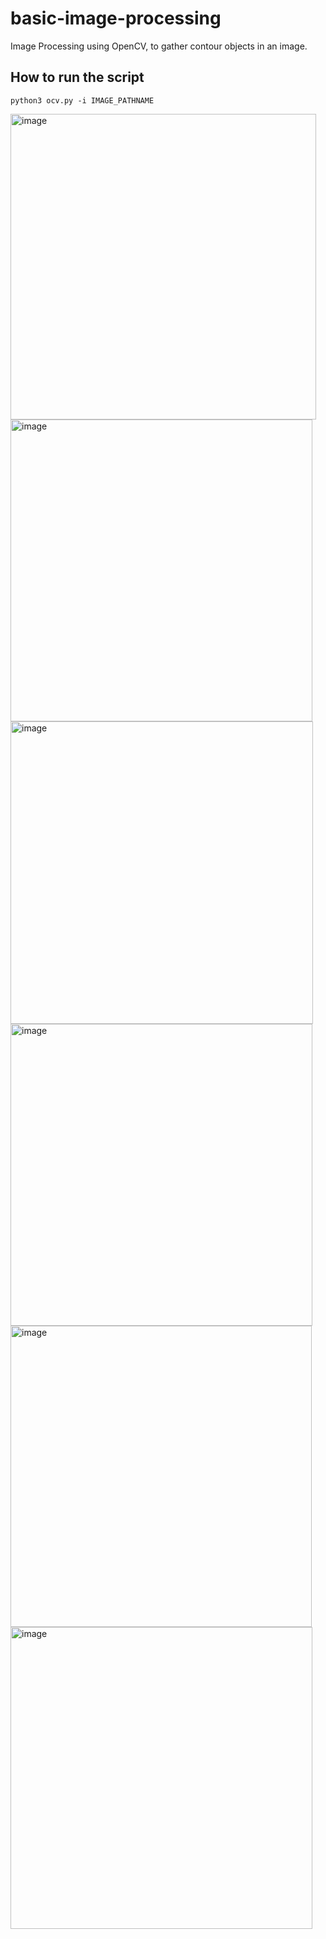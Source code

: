 # basic-image-processing

Image Processing using OpenCV, to gather contour objects in an image.

## How to run the script

`python3 ocv.py -i IMAGE_PATHNAME`

<img width="489" alt="image" src="https://user-images.githubusercontent.com/44601416/196370311-93062ebb-fa13-45c5-b539-e2128707fbac.png"><img width="483" alt="image" src="https://user-images.githubusercontent.com/44601416/196370360-f19ffc39-a0a9-41ee-a26c-c6f2cc712d88.png">
<img width="484" alt="image" src="https://user-images.githubusercontent.com/44601416/196370398-64afb0af-a4f2-4454-a017-b63aa788fd9c.png">
<img width="483" alt="image" src="https://user-images.githubusercontent.com/44601416/196370447-5c23b07d-ad36-4e57-b18d-0fe0e9e43c5f.png">
<img width="482" alt="image" src="https://user-images.githubusercontent.com/44601416/196370477-10f61069-a6a6-4d59-a917-94ae8f2541b7.png">
<img width="483" alt="image" src="https://user-images.githubusercontent.com/44601416/196370562-36b867c4-105f-4e6f-bab1-a3bf6afe7870.png">
